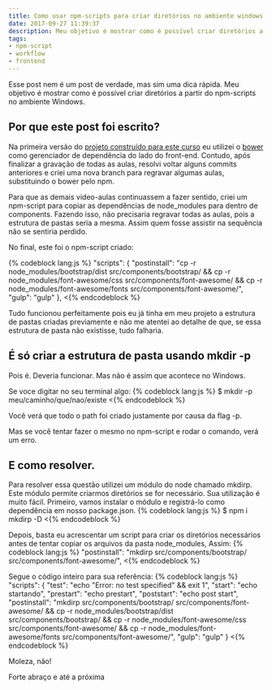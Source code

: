 ```yaml
---
title: Como usar npm-scripts para criar diretórios no ambiente windows
date: 2017-09-27 11:39:37
description: Meu objetivo é mostrar como é possível criar diretórios a partir do npm-scripts no ambiente Windows
tags:
- npm-script
- workflow
- frontend
---
```

Esse post nem é um post de verdade, mas sim uma dica rápida.
Meu objetivo é mostrar como é possível criar diretórios a partir do npm-scripts no ambiente Windows.

## Por que este post foi escrito?

Na primeira versão do <a href="https://www.udemy.com/ferramentas-front-end-git-npm-script-gulp-e-sass/?couponCode=PROSITE23" title="Torne-se um desenvolvedor front-end">projeto construído para este curso</a> eu utilizei o <a href="https://bower.io/" target="_blank">bower</a> como gerenciador de dependência do lado do front-end. Contudo, após finalizar a gravação de todas as aulas, resolvi voltar alguns commits anteriores e criei uma nova branch para regravar algumas aulas, substituindo o bower pelo npm.

Para que as demais video-aulas continuassem a fazer sentido, criei um npm-script para copiar as dependências de node_modules para dentro de components. Fazendo isso, não precisaria regravar todas as aulas, pois a estrutura de pastas seria a mesma. Assim quem fosse assistir na sequência não se sentiria perdido.

No final, este foi o npm-script criado:

{% codeblock lang:js %}
"scripts": {
    "postinstall": "cp -r node_modules/bootstrap/dist src/components/bootstrap/ &amp;&amp; cp -r node_modules/font-awesome/css src/components/font-awesome/ &amp;&amp; cp -r node_modules/font-awesome/fonts src/components/font-awesome/",
    "gulp": "gulp"
  },
<{% endcodeblock %}

Tudo funcionou perfeitamente pois eu já tinha em meu projeto a estrutura de pastas criadas previamente e não me atentei ao detalhe de que, se essa estrutura de pasta não existisse, tudo falharia.

## É só criar a estrutura de pasta usando mkdir -p

Pois é. Deveria funcionar. Mas não é assim que acontece no Windows. 

Se voce digitar no seu terminal algo:
{% codeblock lang:js %}
$ mkdir -p meu/caminho/que/nao/existe
<{% endcodeblock %}

Você verá que todo o path foi criado justamente por causa da flag -p.

Mas se você tentar fazer o mesmo no npm-script e rodar o comando, verá um erro. 

## E como resolver.

Para resolver essa questão utilizei um módulo do node chamado mkdirp. Este módulo permite criarmos diretórios se for necessário. Sua utilização é muito fácil. Primeiro, vamos instalar o módulo e registrá-lo como dependência em nosso package.json.
{% codeblock lang:js %}
$ npm i mkdirp -D
<{% endcodeblock %}

Depois, basta eu acrescentar um script para criar os diretórios necessários antes de tentar copiar os arquivos da pasta node_modules, Assim:
{% codeblock lang:js %}
"postinstall": "mkdirp src/components/bootstrap/ src/components/font-awesome/",
<{% endcodeblock %}

Segue o código inteiro para sua referência:
{% codeblock lang:js %}
"scripts": {
    "test": "echo \"Error: no test specified\" &amp;&amp; exit 1",
    "start": "echo startando",
    "prestart": "echo prestart",
    "poststart": "echo post start",
    "postinstall": "mkdirp src/components/bootstrap/ src/components/font-awesome/ &amp;&amp; cp -r node_modules/bootstrap/dist src/components/bootstrap/ &amp;&amp; cp -r node_modules/font-awesome/css src/components/font-awesome/ &amp;&amp; cp -r node_modules/font-awesome/fonts src/components/font-awesome/",
    "gulp": "gulp"
  }
<{% endcodeblock %}

Moleza, não!

Forte abraço e até a próxima
